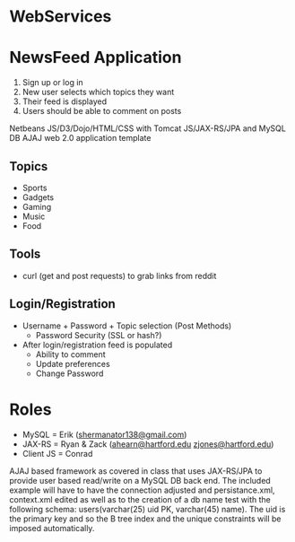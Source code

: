 # WebServices
# NewsFeed Application
1. Sign up or log in
2. New user selects which topics they want
3. Their feed is displayed
4. Users should be able to comment on posts

Netbeans JS/D3/Dojo/HTML/CSS with Tomcat JS/JAX-RS/JPA and MySQL DB AJAJ web 2.0 application template

## Topics
- Sports
- Gadgets
- Gaming
- Music
- Food

## Tools
- curl (get and post requests) to grab links from reddit

## Login/Registration
- Username + Password + Topic selection (Post Methods)
  - Password Security (SSL or hash?)
- After login/registration feed is populated 
  - Ability to comment
  - Update preferences 
  - Change Password
  
# Roles
- MySQL =  Erik (shermanator138@gmail.com)
- JAX-RS = Ryan & Zack (ahearn@hartford.edu zjones@hartford.edu)
- Client JS = Conrad


AJAJ based framework as covered in class that uses JAX-RS/JPA to provide user based read/write on a MySQL DB back end.  The included example will have to have the connection adjusted and persistance.xml, context.xml edited as well as to the creation of a db name test with the following schema: users(varchar(25) uid PK, varchar(45) name).  The uid is the primary key and so the B tree index and the unique constraints will be imposed automatically.
